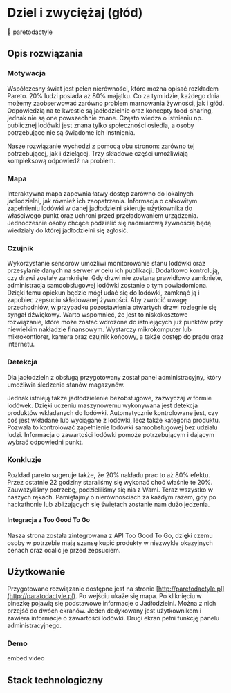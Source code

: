 # Dziel i zwyciężaj (głód)
🦕 paretodactyle

## Opis rozwiązania
### Motywacja

Współczesny świat jest pełen nierówności, które można opisać rozkładem Pareto. 20% ludzi posiada aż 80% majątku. Co za tym idzie, każdego dnia możemy zaobserwować zarówno problem marnowania żywności, jak i głód. Odpowiedzią na te kwestie są jadłodzielnie oraz koncepty food-sharing, jednak nie są one powszechnie znane. Często wiedza o istnieniu np. publicznej lodówki jest znana tylko społeczności osiedla, a osoby potrzebujące nie są świadome ich instnienia.

Nasze rozwiązanie wychodzi z pomocą obu stronom: zarówno tej potrzebującej, jak i dzielącej. Trzy składowe części umożliwiają kompleksową odpowiedź na problem.

### Mapa
Interaktywna mapa zapewnia łatwy dostęp zarówno do lokalnych jadłodzielni, jak również ich zaopatrzenia. Informacja o całkowitym zapełnieniu lodówki w danej jadłodzielni skieruje użytkownika do właściwego punkt oraz uchroni przed przeładowaniem urządzenia. Jednocześnie osoby chcące podzielić się nadmiarową żywnością będą wiedziały do której jadłodzielni się zgłosić.

### Czujnik
Wykorzystanie sensorów umożliwi monitorowanie stanu lodówki oraz przesyłanie danych na serwer w celu ich publikacji. Dodatkowo kontrolują, czy drzwi zostały zamknięte. Gdy drzwi nie zostaną prawidłowo zamknięte, administracja samoobsługowej lodówki zostanie o tym powiadomiona. Dzięki temu opiekun będzie mógł udać się do lodówki, zamknąć ją i zapobiec zepsuciu składowanej żywności. Aby zwrócić uwagę przechodniów, w przypadku pozostawienia otwartych drzwi rozlegnie się syngał dźwiękowy. Warto wspomnieć, że jest to niskokosztowe rozwiązanie, które może zostać wdrożone do istniejących już punktów przy niewielkim nakładzie finansowym. Wystarczy mikrokomputer lub mikrokontlorer, kamera oraz czujnik końcowy, a także dostęp do prądu oraz internetu. 

### Detekcja
Dla jadłodzieln z obsługą przygotowany został panel administracyjny, który umożliwia śledzenie stanów magazynów.

Jednak istnieją także jadłodzielenie bezobsługowe, zazwyczaj w formie lodówek. Dzięki uczeniu maszynowemu wykonywana jest detekcja produktów wkładanych do lodówki. Automatycznie kontrolowane jest, czy coś jest wkładane lub wyciągane z lodówki, lecz także kategoria produktu. Pozwala to kontrolować zapełnienie lodówki samoobsługowej bez udziału ludzi. Informacja o zawartości lodówki pomoże potrzebującym i dającym wybrać odpowiedni punkt.

### Konkluzje
Rozkład pareto sugeruje także, że 20% nakładu prac to aż 80% efektu. Przez ostatnie 22 godziny staraliśmy się wykonać choć właśnie te 20%. Zauważyliśmy potrzebę, podzieliliśmy się nia z Wami. Teraz wszystko w naszych rękach. Pamiętajmy o nierównościach za każdym razem, gdy po hackathonie lub zbliżających się świętach zostanie nam dużo jedzenia.


#### Integracja z Too Good To Go
Nasza strona została zintegrowana z API Too Good To Go, dzięki czemu osoby w potrzebie mają szansę kupić produkty w niezwykle okazyjnych cenach oraz ocalić je przed zepsuciem.


## Użytkowanie
Przygotowane rozwiązanie dostępne jest na stronie [http://paretodactyle.pl](http://paratodactyle.pl). Po wejściu ukaże się mapa. Po kliknięciu w pinezkę pojawią się podstawowe informacje o Jadłodzielni. Można z nich przejść do dwóch ekranów. Jeden dedykowany jest użytkownikom i zawiera informacje o zawartości lodówki. Drugi ekran pełni funkcję panelu administracyjnego.

### Demo
embed video

## Stack technologiczny
